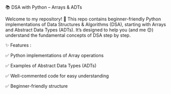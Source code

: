 📚 DSA with Python – Arrays & ADTs

Welcome to my repository! 🚀
This repo contains beginner-friendly Python implementations of Data Structures & Algorithms (DSA), starting with Arrays and Abstract Data Types (ADTs).
It’s designed to help you (and me 😊) understand the fundamental concepts of DSA step by step.

✨ Features :

✅ Python implementations of Array operations

✅ Examples of Abstract Data Types (ADTs)

✅ Well-commented code for easy understanding

✅ Beginner-friendly structure
